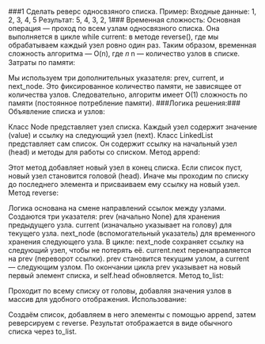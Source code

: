 ###1 Сделать реверс односвзяного списка.
Пример:
Входные данные: 1, 2, 3, 4, 5
Результат: 5, 4, 3, 2, 1###
Временная сложность:
Основная операция — проход по всем узлам односвязного списка. Она выполняется в цикле while current: в методе reverse(), где мы обрабатываем каждый узел ровно один раз. Таким образом, временная сложность алгоритма — O(n), где 
𝑛
n — количество узлов в списке.
Затраты по памяти:

Мы используем три дополнительных указателя: prev, current, и next_node. Это фиксированное количество памяти, не зависящее от количества узлов. Следовательно, алгоритм имеет O(1) сложность по памяти (постоянное потребление памяти).
###Логика решения:###
Объявление списка и узлов:

Класс Node представляет узел списка. Каждый узел содержит значение (value) и ссылку на следующий узел (next).
Класс LinkedList представляет сам список. Он содержит ссылку на начальный узел (head) и методы для работы со списком.
Метод append:

Этот метод добавляет новый узел в конец списка. Если список пуст, новый узел становится головой (head). Иначе мы проходим по списку до последнего элемента и присваиваем ему ссылку на новый узел.
Метод reverse:

Логика основана на смене направлений ссылок между узлами.
Создаются три указателя:
prev (начально None) для хранения предыдущего узла.
current (изначально указывает на голову) для текущего узла.
next_node (вспомогательный указатель) для временного хранения следующего узла.
В цикле:
next_node сохраняет ссылку на следующий узел, чтобы не потерять её.
current.next перенаправляется на prev (переворот ссылки).
prev становится текущим узлом, а current — следующим узлом.
По окончании цикла prev указывает на новый первый элемент списка, и self.head обновляется.
Метод to_list:

Проходит по всему списку от головы, добавляя значения узлов в массив для удобного отображения.
Использование:

Создаём список, добавляем в него элементы с помощью append, затем реверсируем с reverse. Результат отображается в виде обычного списка через to_list.
